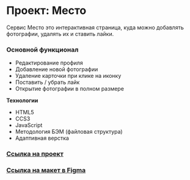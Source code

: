 # Проект: Место
Сервис Место это  интерактивная страница, куда можно добавлять фотографии, удалять их и ставить лайки.
### Основной функционал

* Редактирование профиля
* Добавление новой фотографии
* Удаление карточки при клике на иконку
* Поставить / убрать лайк
* Открытие фотографии в полном размере

**Технологии**
* HTML5
* CCS3
* JavaScript
* Методология БЭМ (файловая структура)
* Адаптивная верстка

### [Ссылка на проект](https://rheariva.github.io/MESTO4/)
 
### [Ссылка на макет в Figma](https://www.figma.com/file/2cn9N9jSkmxD84oJik7xL7/JavaScript.-Sprint-4?node-id=0%3A1)
